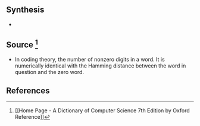## Synthesis
- 
## Source [^1]
- In coding theory, the number of nonzero digits in a word. It is numerically identical with the Hamming distance between the word in question and the zero word.
## References

[^1]: [[Home Page - A Dictionary of Computer Science 7th Edition by Oxford Reference]]